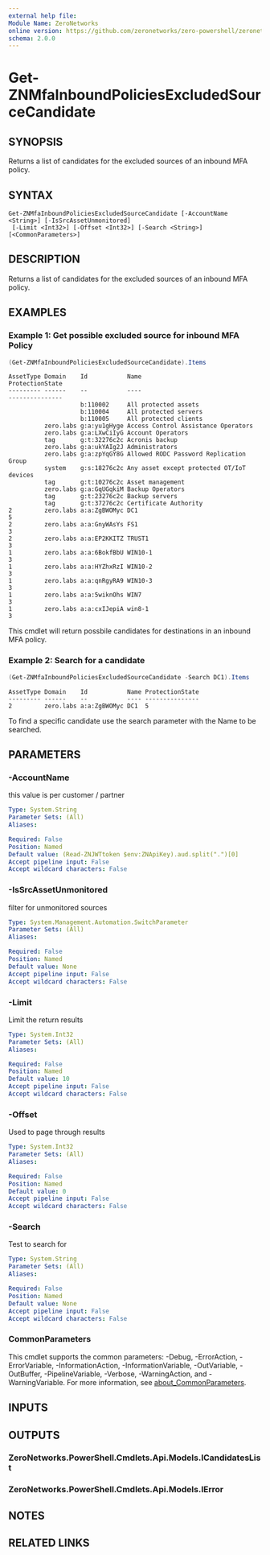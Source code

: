 ```yaml
---
external help file:
Module Name: ZeroNetworks
online version: https://github.com/zeronetworks/zero-powershell/zeronetworks/get-znmfainboundpoliciesexcludedsourcecandidate
schema: 2.0.0
---
```


# Get-ZNMfaInboundPoliciesExcludedSourceCandidate

## SYNOPSIS
Returns a list of candidates for the excluded sources of an inbound MFA policy.

## SYNTAX

```
Get-ZNMfaInboundPoliciesExcludedSourceCandidate [-AccountName <String>] [-IsSrcAssetUnmonitored]
 [-Limit <Int32>] [-Offset <Int32>] [-Search <String>] [<CommonParameters>]
```

## DESCRIPTION
Returns a list of candidates for the excluded sources of an inbound MFA policy.

## EXAMPLES

### Example 1: Get possible excluded source for inbound MFA Policy
```powershell
(Get-ZNMfaInboundPoliciesExcludedSourceCandidate).Items
```

```output
AssetType Domain    Id           Name                                      ProtectionState
--------- ------    --           ----                                      ---------------
                    b:110002     All protected assets                      
                    b:110004     All protected servers                     
                    b:110005     All protected clients                     
          zero.labs g:a:yu1gHyge Access Control Assistance Operators       
          zero.labs g:a:LXwCiIyG Account Operators                         
          tag       g:t:32276c2c Acronis backup                            
          zero.labs g:a:ukYAIg2J Administrators                            
          zero.labs g:a:zpYqGY8G Allowed RODC Password Replication Group   
          system    g:s:18276c2c Any asset except protected OT/IoT devices 
          tag       g:t:10276c2c Asset management                          
          zero.labs g:a:GqUGqkiM Backup Operators                          
          tag       g:t:23276c2c Backup servers                            
          tag       g:t:37276c2c Certificate Authority                     
2         zero.labs a:a:ZgBWOMyc DC1                                       5
2         zero.labs a:a:GnyWAsYs FS1                                       3
2         zero.labs a:a:EP2KKITZ TRUST1                                    3
1         zero.labs a:a:6BokfBbU WIN10-1                                   3
1         zero.labs a:a:HYZhxRzI WIN10-2                                   3
1         zero.labs a:a:qnRgyRA9 WIN10-3                                   3
1         zero.labs a:a:5wiknOhs WIN7                                      3
1         zero.labs a:a:cxIJepiA win8-1                                    3
```

This cmdlet will return possbile candidates for destinations in an inbound MFA policy.

### Example 2: Search for a candidate
```powershell
(Get-ZNMfaInboundPoliciesExcludedSourceCandidate -Search DC1).Items
```

```output
AssetType Domain    Id           Name ProtectionState
--------- ------    --           ---- ---------------
2         zero.labs a:a:ZgBWOMyc DC1  5
```

To find a specific candidate use the search parameter with the Name to be searched.

## PARAMETERS

### -AccountName
this value is per customer / partner

```yaml
Type: System.String
Parameter Sets: (All)
Aliases:

Required: False
Position: Named
Default value: (Read-ZNJWTtoken $env:ZNApiKey).aud.split(".")[0]
Accept pipeline input: False
Accept wildcard characters: False
```

### -IsSrcAssetUnmonitored
filter for unmonitored sources

```yaml
Type: System.Management.Automation.SwitchParameter
Parameter Sets: (All)
Aliases:

Required: False
Position: Named
Default value: None
Accept pipeline input: False
Accept wildcard characters: False
```

### -Limit
Limit the return results

```yaml
Type: System.Int32
Parameter Sets: (All)
Aliases:

Required: False
Position: Named
Default value: 10
Accept pipeline input: False
Accept wildcard characters: False
```

### -Offset
Used to page through results

```yaml
Type: System.Int32
Parameter Sets: (All)
Aliases:

Required: False
Position: Named
Default value: 0
Accept pipeline input: False
Accept wildcard characters: False
```

### -Search
Test to search for

```yaml
Type: System.String
Parameter Sets: (All)
Aliases:

Required: False
Position: Named
Default value: None
Accept pipeline input: False
Accept wildcard characters: False
```

### CommonParameters
This cmdlet supports the common parameters: -Debug, -ErrorAction, -ErrorVariable, -InformationAction, -InformationVariable, -OutVariable, -OutBuffer, -PipelineVariable, -Verbose, -WarningAction, and -WarningVariable. For more information, see [about_CommonParameters](http://go.microsoft.com/fwlink/?LinkID=113216).

## INPUTS

## OUTPUTS

### ZeroNetworks.PowerShell.Cmdlets.Api.Models.ICandidatesList

### ZeroNetworks.PowerShell.Cmdlets.Api.Models.IError

## NOTES

## RELATED LINKS

